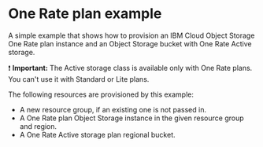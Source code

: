 # One Rate plan example

A simple example that shows how to provision an IBM Cloud Object Storage One Rate plan instance and an Object Storage bucket with One Rate Active storage.

:exclamation: **Important:** The Active storage class is available only with One Rate plans. You can't use it with Standard or Lite plans.

The following resources are provisioned by this example:

- A new resource group, if an existing one is not passed in.
- A One Rate plan Object Storage instance in the given resource group and region.
- A One Rate Active storage plan regional bucket.
